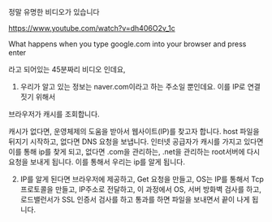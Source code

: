 
정말 유명한 비디오가 있습니다

https://www.youtube.com/watch?v=dh406O2v_1c 


What happens when you type google.com into your browser and press enter

라고 되어있는 45분짜리 비디오 인데요, 

 

1. 우리가 알고 있는 정보는 naver.com이라고 하는 주소일 뿐인데요. 이를 IP로 연결짓기 위해서

브라우저가 캐시를 조회합니다.

캐시가 없다면,  운영체제의 도움을 받아서 웹사이트(IP)를 찾고자 합니다. host 파일을 뒤지기 시작하고, 없다면 DNS 요청을 보냅니다. 인터넷 공급자가 캐시를 가지고 있다면 이를 통해 ip를 찾게 되고, 없다면 .com을 관리하는, .net을 관리하는 root서버에 다시 요청을 보내게 됩니다. 이를 통해서 우리는 ip를 알게 됩니다. 

 

2. IP를 알게 된다면 브라우저에 제공하고, Get 요청을 만들고, OS는 IP를 통해서 Tcp 프로토콜을 만들고, IP주소로 전달하고, 이 과정에서 OS, 서버 방화벽 검사를 하고, 로드밸런서가 SSL 인증서 검사를 하고 통과를 하면 파일을 보내면서 끝이 나게 됩니다.
